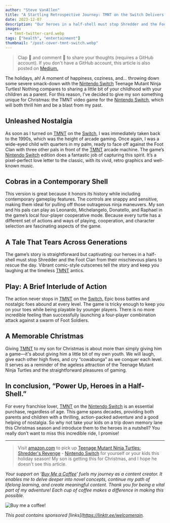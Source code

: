 ```yaml
---
author: "Steve VanAllen"
title: "A Startling Retrospective Journey: TMNT on the Switch Delivers the Arcade Home!"
date: 2023-12-07
description: "Our heroes in a half-shell must stop Shredder and the Foot Clan from their mischievous plans to rescue the day."
images:
  - tmnt-twitter-card.webp
tags: ["health", "entertainment"]
thumbnail: "/post-cover-tmnt-switch.webp"
---
```


> Clap 👏 and comment 💬 to share your thoughts (requires a GitHub account).  If you don't have a GitHub account, this article is also posted on [Medium.](https://medium.com/@stevevanallen/a-startling-retrospective-journey-tmnt-on-the-switch-delivers-the-arcade-home-295c7cd2c92a)

The holidays, ah! A moment of happiness, coziness, and… throwing down some severe smack-down with the [Nintendo Switch](https://amzn.to/3S4DIP7) Teenage Mutant Ninja Turtles! Nothing compares to sharing a little bit of your childhood with your children as a parent. For this reason, I’ve decided to give my son something unique for Christmas: the TMNT video game for the [Nintendo Switch,](https://amzn.to/47kdGf6) which will both thrill him and be a blast from my past.

## Unleashed Nostalgia

As soon as I turned on [TMNT](https://amzn.to/48tXloT) on the [Switch,](https://amzn.to/3TUlS2D) I was immediately taken back to the 1990s, which was the height of arcade gaming. Once again, I was a wide-eyed child with quarters in my palm, ready to face off against the Foot Clan with three other pals in front of the [TMNT](https://amzn.to/3veycAo) arcade machine. The game’s [Nintendo Switch](https://amzn.to/3RDsZJM) edition does a fantastic job of capturing this spirit. It’s a pixel-perfect love letter to the classic, with its vivid, retro graphics and well-known music.

## Cobras in a Contemporary Shell

This version is great because it honors its history while including contemporary gameplay features. The controls are snappy and sensitive, making them ideal for pulling off those outrageous ninja maneuvers. My son and his pals can play as Leonardo, Michelangelo, Donatello, and Raphael in the game’s local four-player cooperative mode. Because every turtle has a different set of actions and ways of playing, cooperation, and character selection are fascinating aspects of the game.

## A Tale That Tears Across Generations

The game’s story is straightforward but captivating: our heroes in a half-shell must stop Shredder and the Foot Clan from their mischievous plans to rescue the day. Vibrant comic-style cutscenes tell the story and keep you laughing at the timeless [TMNT](https://amzn.to/3TGad7d) antics.

## Play: A Brief Interlude of Action

The action never stops in [TMNT](https://amzn.to/3tlWbNv) on the [Switch.](https://amzn.to/3tlWGal) Epic boss battles and nostalgic foes abound at every level. The game is tricky enough to keep you on your toes while being playable by younger players. There is no more incredible feeling than successfully launching a four-player combination attack against a swarm of Foot Soldiers.

## A Memorable Christmas

Giving [TMNT](https://amzn.to/3Tvyehk) to my son for Christmas is about more than simply giving him a game—it's about giving him a little bit of my own youth. We will laugh, give each other high fives, and cry “cowabunga” as we conquer each level. It serves as a reminder of the ageless attraction of the Teenage Mutant Ninja Turtles and the straightforward pleasures of gaming.

## In conclusion, “Power Up, Heroes in a Half-Shell.”

For every franchise lover, [TMNT](https://amzn.to/47keiRW) on the [Nintendo Switch](https://amzn.to/4azASJ6) is an essential purchase, regardless of age. This game spans decades, providing both parents and children with a thrilling, action-packed adventure and a good helping of nostalgia. So why not take your kids on a trip down memory lane this Christmas season and introduce them to the heroes in a nutshell? You really don’t want to miss this incredible ride, I promise!

---

> Visit [amazon.com](https://amzn.to/4aA8tCm) to pick up [Teenage Mutant Ninja Turtles: Shredder\'s Revenge](https://amzn.to/47aOo2W) - [Nintendo Switch](https://amzn.to/3RwzI8t) for yourself or your kids this holiday season! My son is getting this for Christmas, and I hope he doesn't see this article.

*Your support on ‘[Buy Me a Coffee](https://wlr.link/buy-me-a-coffee)’ fuels my journey as a content creator. It enables me to delve deeper into novel concepts, continue my path of lifelong learning, and create meaningful content. Thank you for being a vital part of my adventure! Each cup of coffee makes a difference in making this possible.*

![Buy me a coffee!](/coffee.png)

*This post contains sponsored [links](https://linktr.ee/welcomerain.*
